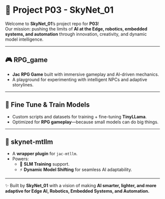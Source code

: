 # 🚀 Project P03 - SkyNet_01  

Welcome to **SkyNet_01**’s project repo for **P03**!  
Our mission: pushing the limits of **AI at the Edge, robotics, embedded systems, and automation** through innovation, creativity, and dynamic model intelligence.  

---

## 🎮 RPG_game  
- **Jac RPG Game** built with immersive gameplay and AI-driven mechanics.  
- A playground for experimenting with intelligent NPCs and adaptive storylines.  

---

## 🤖 Fine Tune & Train Models  
- Custom scripts and datasets for training + fine-tuning **TinyLLama**.  
- Optimized for **RPG gameplay**—because small models can do big things.  

---

## 🔗 skynet-mtllm  
- A **wrapper plugin** for `jac-mtllm`.  
- Powers:  
  - 🧠 **SLM Training** support.  
  - ⚡ **Dynamic Model Shifting** for seamless AI adaptability.  

---

✨ Built by **SkyNet_01** with a vision of making **AI smarter, lighter, and more adaptive for Edge AI, Robotics, Embedded Systems, and Automation.**
